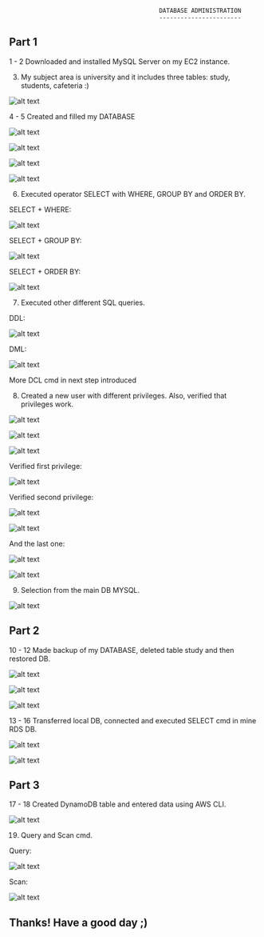                                              DATABASE ADMINISTRATION
                                              -----------------------

Part 1
---


1 - 2 Downloaded and installed MySQL Server on my EC2 instance.

3. My subject area is university and it includes three tables: study, students, cafeteria :)


![alt text](screenshots/epam.png)


4 - 5 Created and filled my DATABASE

![alt text](screenshots/2.png)

![alt text](screenshots/3.png)

![alt text](screenshots/4.png)

![alt text](screenshots/5.png)


6. Executed operator SELECT with WHERE, GROUP BY and ORDER BY.

SELECT + WHERE:

![alt text](screenshots/6.png)

SELECT + GROUP BY:

![alt text](screenshots/9.png)

SELECT + ORDER BY:

![alt text](screenshots/10.png)


7. Executed other different SQL queries.

DDL:

![alt text](screenshots/ddl.png)

DML:

![alt text](screenshots/dml.png)

More DCL cmd in next step introduced<br/>


8. Created a new user with different privileges. Also, verified that privileges work.

![alt text](screenshots/privileges.png)

![alt text](screenshots/privileges_1.png)

![alt text](screenshots/loginasdev.png)


Verified first privilege:

![alt text](screenshots/cafeteria.png)

Verified second privilege:

![alt text](screenshots/student.png)

![alt text](screenshots/student_1.png)

And the last one:

![alt text](screenshots/Study.png)

![alt text](screenshots/study_1.png)

9. Selection from the main DB MYSQL.

![alt text](screenshots/selectmainDB.png)


Part 2
---

10 - 12 Made backup of my DATABASE, deleted table study and then restored DB.

![alt text](screenshots/backup.png)

![alt text](screenshots/backup_1.png)

![alt text](screenshots/restoring.png)

13 - 16 Transferred local DB, connected and executed SELECT cmd in mine RDS DB.

![alt text](screenshots/rds.png)

![alt text](screenshots/rdss.png)


Part 3
---

17 - 18 Created DynamoDB table and entered data using AWS CLI.

![alt text](screenshots/dynamodb.png)

19. Query and Scan cmd.

Query:

![alt text](screenshots/query.png)

Scan:

![alt text](screenshots/scan.png)



Thanks! Have a good day ;)
---

